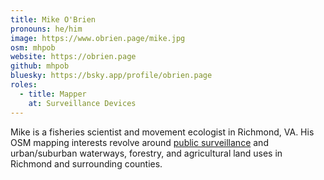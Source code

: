 ```yaml
---
title: Mike O'Brien
pronouns: he/him
image: https://www.obrien.page/mike.jpg
osm: mhpob
website: https://obrien.page
github: mhpob
bluesky: https://bsky.app/profile/obrien.page
roles:
  - title: Mapper
    at: Surveillance Devices
---
```


Mike is a fisheries scientist and movement ecologist in Richmond, VA. His OSM 
mapping interests revolve around [public surveillance](https://maprva.org/maps/surveillance/) 
and urban/suburban waterways, forestry, and agricultural land uses in Richmond and 
surrounding counties.
